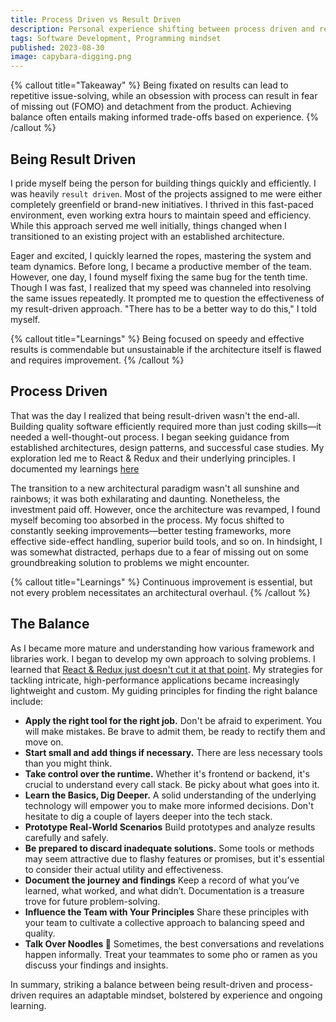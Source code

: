 ```yaml
---
title: Process Driven vs Result Driven
description: Personal experience shifting between process driven and result drive programming mindset. How I approach finding the happy medium.
tags: Software Development, Programming mindset
published: 2023-08-30
image: capybara-digging.png
---
```


{% callout title="Takeaway" %}
Being fixated on results can lead to repetitive issue-solving, while an obsession with process can result in fear of missing out (FOMO) and detachment from the product. Achieving balance often entails making informed trade-offs based on experience.
{% /callout %}

## Being Result Driven

I pride myself being the person for building things quickly and efficiently. I was heavily `result driven`. Most of the projects assigned to me were either completely greenfield or brand-new initiatives. I thrived in this fast-paced environment, even working extra hours to maintain speed and efficiency. While this approach served me well initially, things changed when I transitioned to an existing project with an established architecture.

Eager and excited, I quickly learned the ropes, mastering the system and team dynamics. Before long, I became a productive member of the team. However, one day, I found myself fixing the same bug for the tenth time. Though I was fast, I realized that my speed was channeled into resolving the same issues repeatedly. It prompted me to question the effectiveness of my result-driven approach. "There has to be a better way to do this," I told myself.

{% callout title="Learnings" %}
Being focused on speedy and effective results is commendable but unsustainable if the architecture itself is flawed and requires improvement.
{% /callout %}

## Process Driven

That was the day I realized that being result-driven wasn't the end-all. Building quality software efficiently required more than just coding skills—it needed a well-thought-out process. I began seeking guidance from established architectures, design patterns, and successful case studies. My exploration led me to React & Redux and their underlying principles. I documented my learnings [here](/posts/redux)

The transition to a new architectural paradigm wasn't all sunshine and rainbows; it was both exhilarating and daunting. Nonetheless, the investment paid off. However, once the architecture was revamped, I found myself becoming too absorbed in the process. My focus shifted to constantly seeking improvements—better testing frameworks, more effective side-effect handling, superior build tools, and so on. In hindsight, I was somewhat distracted, perhaps due to a fear of missing out on some groundbreaking solution to problems we might encounter.

{% callout title="Learnings" %}
Continuous improvement is essential, but not every problem necessitates an architectural overhaul.
{% /callout %}

## The Balance

As I became more mature and understanding how various framework and libraries work. I began to develop my own approach to solving problems. I learned that [React & Redux just doesn't cut it at that point](/post/eject_from_redux#general-issues-with-redux-library-and-react). My strategies for tackling intricate, high-performance applications became increasingly lightweight and custom. My guiding principles for finding the right balance include:

- **Apply the right tool for the right job.** Don't be afraid to experiment. You will make mistakes. Be brave to admit them, be ready to rectify them and move on.
- **Start small and add things if necessary.** There are less necessary tools than you might think.
- **Take control over the runtime.** Whether it's frontend or backend, it's crucial to understand every call stack. Be picky about what goes into it.
- **Learn the Basics, Dig Deeper.** A solid understanding of the underlying technology will empower you to make more informed decisions. Don't hesitate to dig a couple of layers deeper into the tech stack.
- **Prototype Real-World Scenarios** Build prototypes and analyze results carefully and safely.
- **Be prepared to discard inadequate solutions.** Some tools or methods may seem attractive due to flashy features or promises, but it's essential to consider their actual utility and effectiveness.
- **Document the journey and findings** Keep a record of what you’ve learned, what worked, and what didn’t. Documentation is a treasure trove for future problem-solving.
- **Influence the Team with Your Principles** Share these principles with your team to cultivate a collective approach to balancing speed and quality.
- **Talk Over Noodles 🍜** Sometimes, the best conversations and revelations happen informally. Treat your teammates to some pho or ramen as you discuss your findings and insights.

In summary, striking a balance between being result-driven and process-driven requires an adaptable mindset, bolstered by experience and ongoing learning.
